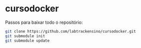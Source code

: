 # cursodocker

Passos para baixar todo o repositório:
```bash
git clone https://github.com/labtrackensino/cursodocker.git
git submodule init
git submodule update
```
